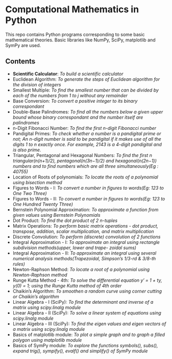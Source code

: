 # Computational Mathematics in Python

This repo contains Python programs corresponding to some basic mathematical theories. Basic libraries like NumPy, SciPy, matplotlib and SymPy
are used.

## Contents
* __Scientific Calculator__: *To build a scientific calculator*
* Euclidean Algorithm: *To generate the steps of Euclidean algorithm for the division of integers*
* Smallest Multiple: *To find the smallest number that can be divided by each of the numbers from 1 to j without any remainder*
* Base Conversion: *To convert a positive integer to its binary correspondant*
* Double-Base Palindromes: *To find all the numbers below a given upper bound whose binary correspondant and the number itself are palindromes*
* n-Digit Fibonacci Number: *To find the first n-digit Fibonacci number*
* Pandigital Primes: *To check whether a number is a pandigital prime or not; An n-digit number is said to be pandigital if it makes use of all the digits 1 to n exactly once. For example, 2143 is a 4-digit pandigital and is also prime.*
* Triangular, Pentagonal and Hexagonal Numbers: *To find the first n triangular(n(n+1)/2), pentagonal(n(3n−1)/2) and hexagonal(n(2n−1)) numbers and to find numbers which are all three simultaneously(Eg : 40755)*
* Location of Roots of polynomials: *To locate the roots of a polynomial using bisection method*
* Figures to Words - I: *To convert a number in figures to words(Eg: 123 to One Two Three)*
* Figures to Words - II: *To convert a number in figures to words(Eg: 123 to One Hundred Twenty Three)*
* Bernstein Polynomial Approximation: *To approximate a function from given values using Bernstein Polynomials*
* Dot Product: *To find the dot product of 2 n-tuples*
* Matrix Operations: *To perform basic matrix operations - dot product, transpose, addition, scalar multiplication, and matrix multiplication*
* Discrete Convolution: *To perform (discrete) convolution of 2 functions*
* Integral Approximation - I: *To approximate an integral using rectangle subdivision methods(upper, lower and trape-
zoidal sums)*
* Integral Approximation - II: *To approximate an integral using several numerical analysis methods(Trapezoidal, Simpson’s 1/3-rd & 3/8-th rules)*
* Newton-Raphson Method: *To locate a root of a polynomial using Newton-Raphson method*
* Runge Kutta Method - 4th: *To solve the differential equation y′ = 1 + ty, y(0) = 1; using the Runge Kutta method of 4th order*
* Chaikin’s Algorithm: *To smoothen a random curve using corner cutting or Chaikin’s algorithm*
* Linear Algebra - I (SciPy): *To find the determinant and inverse of a matrix using scipy.linalg module*
* Linear Algebra - II (SciPy): *To solve a linear system of equations using scipy.linalg module*
* Linear Algebra - III (SciPy): *To find the eigen values and eigen vectors of a matrix using scipy.linalg module*
* Basics of matplotlib module: *To plot a simple graph and to graph a filled polygon using matplotlib module*
* Basics of SymPy module: *To explore the functions symbols(), subs(), expand trig(), sympify(), evalf() and simplify() of SymPy module*
